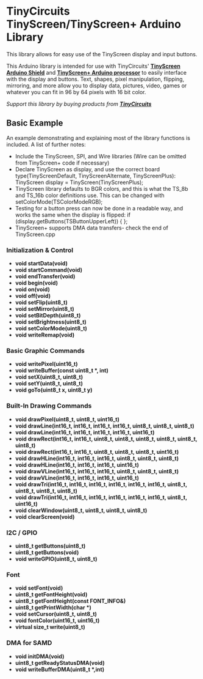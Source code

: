 # TinyCircuits TinyScreen/TinyScreen+ Arduino Library

This library allows for easy use of the TinyScreen display and input buttons. 

This Arduino library is intended for use with TinyCircuits' **[TinyScreen Arduino Shield](https://tinycircuits.com/collections/leds-displays/products/tinyscreen?variant=13748964423)** and **[TinyScreen+ Arduino processor](https://tinycircuits.com/collections/processors/products/tinyscreenplus)** to easily interface with the display and buttons. Text, shapes, pixel manipulation, flipping, mirroring, and more allow you to display data, pictures, video, games or whatever you can fit in 96 by 64 pixels with 16 bit color.

*Support this library by buying products from **[TinyCircuits](https://tinycircuits.com/)***

## Basic Example

An example demonstrating and explaining most of the library functions is included. A list of further notes:

* Include the TinyScreen, SPI, and Wire libraries (Wire can be omitted from TinyScreen+ code if necessary)
* Declare TinyScreen as display, and use the correct board type(TinyScreenDefault, TinyScreenAlternate, TinyScreenPlus): TinyScreen display = TinyScreen(TinyScreenPlus);
* TinyScreen library defaults to BGR colors, and this is what the TS_8b and TS_16b color definitions use. This can be changed with setColorMode(TSColorModeRGB);
* Testing for a button press can now be done in a readable way, and works the same when the display is flipped: if (display.getButtons(TSButtonUpperLeft)) { };
* TinyScreen+ supports DMA data transfers- check the end of TinyScreen.cpp

### Initialization & Control

* **void startData(void)**
* **void startCommand(void)**
* **void endTransfer(void)**
* **void begin(void)**
* **void on(void)**
* **void off(void)**
* **void setFlip(uint8_t)**
* **void setMirror(uint8_t)**
* **void setBitDepth(uint8_t)**
* **void setBrightness(uint8_t)**
* **void setColorMode(uint8_t)**
* **void writeRemap(void)**

### Basic Graphic Commands

* **void writePixel(uint16_t)**
* **void writeBuffer(const uint8_t \*, int)**
* **void setX(uint8_t, uint8_t)**
* **void setY(uint8_t, uint8_t)**
* **void goTo(uint8_t x, uint8_t y)**

### Built-In Drawing Commands

* **void drawPixel(uint8_t, uint8_t, uint16_t)**
* **void drawLine(int16_t, int16_t, int16_t, int16_t, uint8_t, uint8_t, uint8_t)**
* **void drawLine(int16_t, int16_t, int16_t, int16_t, uint16_t)**
* **void drawRect(int16_t, int16_t, uint8_t, uint8_t, uint8_t, uint8_t, uint8_t, uint8_t)**
* **void drawRect(int16_t, int16_t, uint8_t, uint8_t, uint8_t, uint16_t)**
* **void drawHLine(int16_t, int16_t, int16_t, uint8_t, uint8_t, uint8_t)**
* **void drawHLine(int16_t, int16_t, int16_t, uint16_t)**
* **void drawVLine(int16_t, int16_t, int16_t, uint8_t, uint8_t, uint8_t)**
* **void drawVLine(int16_t, int16_t, int16_t, uint16_t)**
* **void drawTri(int16_t, int16_t, int16_t, int16_t, int16_t, int16_t, uint8_t, uint8_t, uint8_t, uint8_t)**
* **void drawTri(int16_t, int16_t, int16_t, int16_t, int16_t, int16_t, uint8_t, uint16_t)**
* **void clearWindow(uint8_t, uint8_t, uint8_t, uint8_t)**
* **void clearScreen(void)**

### I2C / GPIO

* **uint8_t getButtons(uint8_t)**
* **uint8_t getButtons(void)**
* **void writeGPIO(uint8_t, uint8_t)**

### Font

* **void setFont(void)**
* **uint8_t getFontHeight(void)**
* **uint8_t getFontHeight(const FONT_INFO&)**
* **uint8_t getPrintWidth(char \*)**
* **void setCursor(uint8_t, uint8_t)**
* **void fontColor(uint16_t, uint16_t)**
* **virtual size_t write(uint8_t)**

### DMA for SAMD

* **void initDMA(void)**
* **uint8_t getReadyStatusDMA(void)**
* **void writeBufferDMA(uint8_t \*,int)**
  

